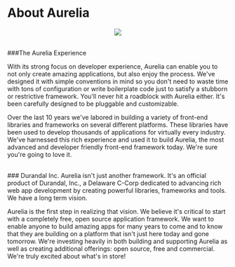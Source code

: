 # About Aurelia
<p align=center>
  <img src="https://cloud.githubusercontent.com/assets/2712405/15594823/74610c86-2387-11e6-8273-31649be0b620.png"></img>
 <br><br>
</p>


###The Aurelia Experience

With its strong focus on developer experience, Aurelia can enable you to not only create amazing applications, but also enjoy the process. We've designed it with simple conventions in mind so you don't need to waste time with tons of configuration or write boilerplate code just to satisfy a stubborn or restrictive framework. You'll never hit a roadblock with Aurelia either. It's been carefully designed to be pluggable and customizable.

Over the last 10 years we've labored in building a variety of front-end libraries and frameworks on several different platforms. These libraries have been used to develop thousands of applications for virtually every industry. We've harnessed this rich experience and used it to build Aurelia, the most advanced and developer friendly front-end framework today. We're sure you're going to love it.

<br>
### Durandal Inc.
Aurelia isn't just another framework. It's an official product of Durandal, Inc., a Delaware C-Corp dedicated to advancing rich web app development by creating powerful libraries, frameworks and tools.
We have a long term vision.

Aurelia is the first step in realizing that vision. We believe it's critical to start with a completely free, open source application framework. We want to enable anyone to build amazing apps for many years to come and to know that they are building on a platform that isn't just here today and gone tomorrow. We're investing heavily in both building and supporting Aurelia as well as creating additional offerings: open source, free and commercial. We're truly excited about what's in store!